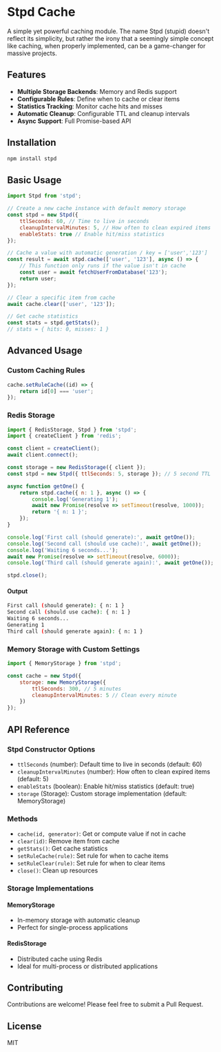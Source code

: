 # Stpd Cache

A simple yet powerful caching module. The name Stpd (stupid) doesn't reflect its simplicity, but rather the irony that a seemingly simple concept like caching, when properly implemented, can be a game-changer for massive projects.

## Features

- **Multiple Storage Backends**: Memory and Redis support
- **Configurable Rules**: Define when to cache or clear items
- **Statistics Tracking**: Monitor cache hits and misses
- **Automatic Cleanup**: Configurable TTL and cleanup intervals
- **Async Support**: Full Promise-based API

## Installation

```bash
npm install stpd
```

## Basic Usage

```javascript
import Stpd from 'stpd';

// Create a new cache instance with default memory storage
const stpd = new Stpd({
    ttlSeconds: 60, // Time to live in seconds
    cleanupIntervalMinutes: 5, // How often to clean expired items
    enableStats: true // Enable hit/miss statistics
});

// Cache a value with automatic generation / key = ['user','123']
const result = await stpd.cache(['user', '123'], async () => {
    // This function only runs if the value isn't in cache
    const user = await fetchUserFromDatabase('123');
    return user;
});

// Clear a specific item from cache
await cache.clear(['user', '123']);

// Get cache statistics
const stats = stpd.getStats();
// stats = { hits: 0, misses: 1 }
```

## Advanced Usage

### Custom Caching Rules

```javascript
cache.setRuleCache((id) => {
    return id[0] === 'user';
});
```

### Redis Storage

```javascript
import { RedisStorage, Stpd } from 'stpd';
import { createClient } from 'redis';

const client = createClient();
await client.connect();

const storage = new RedisStorage({ client });
const stpd = new Stpd({ ttlSeconds: 5, storage }); // 5 second TTL

async function getOne() {
    return stpd.cache({ n: 1 }, async () => {
        console.log('Generating 1');
        await new Promise(resolve => setTimeout(resolve, 1000));
        return '{ n: 1 }';
    });
}

console.log('First call (should generate):', await getOne());
console.log('Second call (should use cache):', await getOne());
console.log('Waiting 6 seconds...');
await new Promise(resolve => setTimeout(resolve, 6000));
console.log('Third call (should generate again):', await getOne());

stpd.close();
```
#### Output
```bash
First call (should generate): { n: 1 }
Second call (should use cache): { n: 1 }
Waiting 6 seconds...
Generating 1
Third call (should generate again): { n: 1 }
```

### Memory Storage with Custom Settings

```javascript
import { MemoryStorage } from 'stpd';

const cache = new Stpd({
    storage: new MemoryStorage({
        ttlSeconds: 300, // 5 minutes
        cleanupIntervalMinutes: 5 // Clean every minute
    })
});
```

## API Reference

### Stpd Constructor Options

- `ttlSeconds` (number): Default time to live in seconds (default: 60)
- `cleanupIntervalMinutes` (number): How often to clean expired items (default: 5)
- `enableStats` (boolean): Enable hit/miss statistics (default: true)
- `storage` (Storage): Custom storage implementation (default: MemoryStorage)

### Methods

- `cache(id, generator)`: Get or compute value if not in cache
- `clear(id)`: Remove item from cache
- `getStats()`: Get cache statistics
- `setRuleCache(rule)`: Set rule for when to cache items
- `setRuleClear(rule)`: Set rule for when to clear items
- `close()`: Clean up resources

### Storage Implementations

#### MemoryStorage
- In-memory storage with automatic cleanup
- Perfect for single-process applications

#### RedisStorage
- Distributed cache using Redis
- Ideal for multi-process or distributed applications

## Contributing

Contributions are welcome! Please feel free to submit a Pull Request.

## License

MIT
